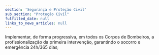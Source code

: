```yaml
---
section: 'Segurança e Proteção Civil'
sub_section: "Proteção Civil"
fulfilled_date: null
links_to_news_articles: null
---
```


Implementar, de forma progressiva, em todos os Corpos de Bombeiros, a profissionalização da primeira intervenção, garantindo o socorro e emergência 24h/365 dias;